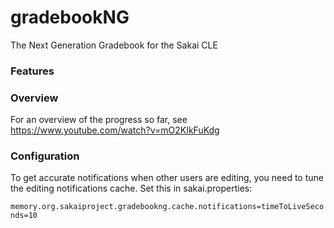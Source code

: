 gradebookNG
===========

The Next Generation Gradebook for the Sakai CLE

### Features


### Overview

For an overview of the progress so far, see https://www.youtube.com/watch?v=mO2KIkFuKdg


### Configuration

To get accurate notifications when other users are editing, you need to tune the editing notifications cache. Set this in sakai.properties:

`memory.org.sakaiproject.gradebookng.cache.notifications=timeToLiveSeconds=10`

###
